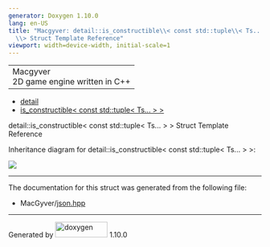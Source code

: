 ```yaml
---
generator: Doxygen 1.10.0
lang: en-US
title: "Macgyver: detail::is_constructible\\< const std::tuple\\< Ts... \\>
  \\> Struct Template Reference"
viewport: width=device-width, initial-scale=1
---
```


<div id="top">

<div id="titlearea">

<table data-cellspacing="0" data-cellpadding="0">
<colgroup>
<col style="width: 100%" />
</colgroup>
<tbody>
<tr id="projectrow" class="odd">
<td id="projectalign"><div id="projectname">
Macgyver
</div>
<div id="projectbrief">
2D game engine written in C++
</div></td>
</tr>
</tbody>
</table>

</div>

<div id="main-nav">

</div>

<div id="nav-path" class="navpath">

- <a href="namespacedetail.html" class="el">detail</a>
- <a
  href="structdetail_1_1is__constructible_3_01const_01std_1_1tuple_3_01_ts_8_8_8_01_4_01_4.html"
  class="el">is_constructible&lt; const std::tuple&lt; Ts... &gt; &gt;</a>

</div>

</div>

<div class="header">

<div class="headertitle">

<div class="title">

detail::is_constructible\< const std::tuple\< Ts... \> \> Struct
Template Reference

</div>

</div>

</div>

<div class="contents">

<div class="dynheader">

Inheritance diagram for detail::is_constructible\< const std::tuple\<
Ts... \> \>:

</div>

<div class="dyncontent">

<div class="center">

<img
src="structdetail_1_1is__constructible_3_01const_01std_1_1tuple_3_01_ts_8_8_8_01_4_01_4.png"
usemap="#detail::is_5Fconstructible_3C_20const_20std::tuple_3C_20Ts..._20_3E_20_3E_map" />

</div>

</div>

------------------------------------------------------------------------

The documentation for this struct was generated from the following file:

- MacGyver/<a href="json_8hpp_source.html" class="el">json.hpp</a>

</div>

------------------------------------------------------------------------

<span class="small">Generated
by [<img src="doxygen.svg" class="footer" width="104" height="31"
alt="doxygen" />](https://www.doxygen.org/index.html) 1.10.0</span>
